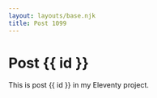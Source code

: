 ```yaml
---
layout: layouts/base.njk
title: Post 1099
---
```


# Post {{ id }}

This is post {{ id }} in my Eleventy project.
